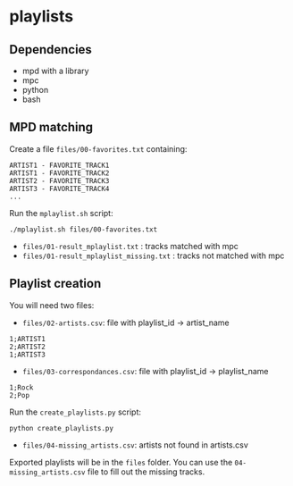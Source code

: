 # playlists

## Dependencies

- mpd with a library
- mpc
- python
- bash

## MPD matching

Create a file `files/00-favorites.txt` containing:
```
ARTIST1 - FAVORITE_TRACK1
ARTIST1 - FAVORITE_TRACK2
ARTIST2 - FAVORITE_TRACK3
ARTIST3 - FAVORITE_TRACK4
...
```

Run the `mplaylist.sh` script:
```
./mplaylist.sh files/00-favorites.txt
```

- `files/01-result_mplaylist.txt` : tracks matched with mpc
- `files/01-result_mplaylist_missing.txt` : tracks not matched with mpc

## Playlist creation

You will need two files:
- `files/02-artists.csv`: file with playlist_id -> artist_name
```
1;ARTIST1
2;ARTIST2
1;ARTIST3
```

- `files/03-correspondances.csv`:  file with playlist_id -> playlist_name
```
1;Rock
2;Pop
```

Run the `create_playlists.py` script:
```
python create_playlists.py
```

- `files/04-missing_artists.csv`: artists not found in artists.csv

Exported playlists will be in the `files` folder.
You can use the `04-missing_artists.csv` file to fill out the missing tracks.
